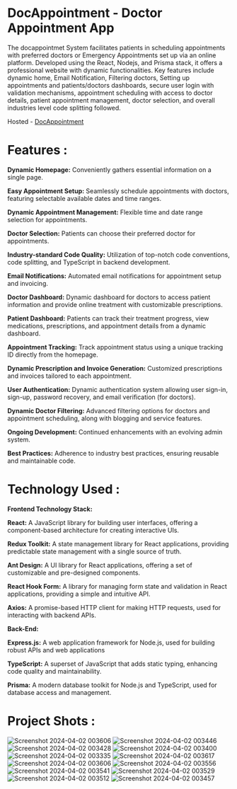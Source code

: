 # DocAppointment - Doctor Appointment App

The docappointmet System facilitates patients in scheduling appointments with preferred doctors or Emergency Appointments set up via an online platform. Developed using the React, Nodejs, and Prisma stack, it offers a professional website with dynamic functionalities. Key features include dynamic home, Email Notification, Filtering doctors, Setting up appointments and patients/doctors dashboards, secure user login with validation mechanisms, appointment scheduling with access to doctor details, patient appointment management, doctor selection, and overall industries level code splitting followed.

Hosted - [DocAppointment](https://doctoron.netlify.app/)



# Features :

**Dynamic Homepage:** Conveniently gathers essential information on a single page.

 **Easy Appointment Setup:** Seamlessly schedule appointments with doctors, featuring selectable available dates and time ranges.
 
 **Dynamic Appointment Management:** Flexible time and date range selection for appointments.
 
 **Doctor Selection:** Patients can choose their preferred doctor for appointments.
 
 **Industry-standard Code Quality:** Utilization of top-notch code conventions, code splitting, and TypeScript in backend development.
 
 **Email Notifications:** Automated email notifications for appointment setup and invoicing.
 
 **Doctor Dashboard:** Dynamic dashboard for doctors to access patient information and provide online treatment with customizable prescriptions.
 
 **Patient Dashboard:** Patients can track their treatment progress, view medications, prescriptions, and appointment details from a dynamic dashboard.
 
 **Appointment Tracking:** Track appointment status using a unique tracking ID directly from the homepage.
 
 **Dynamic Prescription and Invoice Generation:** Customized prescriptions and invoices tailored to each appointment.
 
 **User Authentication:** Dynamic authentication system allowing user sign-in, sign-up, password recovery, and email verification (for doctors).
 
 **Dynamic Doctor Filtering:** Advanced filtering options for doctors and appointment scheduling, along with blogging and service features.
 
 **Ongoing Development:** Continued enhancements with an evolving admin system.
 
 **Best Practices:** Adherence to industry best practices, ensuring reusable and maintainable code.

# Technology Used :
**Frontend Technology Stack:**

**React:** A JavaScript library for building user interfaces, offering a component-based architecture for creating interactive UIs.

**Redux Toolkit:** A state management library for React applications, providing predictable state management with a single source of truth.

**Ant Design:** A UI library for React applications, offering a set of customizable and pre-designed components.

**React Hook Form:** A library for managing form state and validation in React applications, providing a simple and intuitive API.

**Axios:** A promise-based HTTP client for making HTTP requests, used for interacting with backend APIs.

**Back-End:**

**Express.js:** A web application framework for Node.js, used for building robust APIs and web applications

**TypeScript:** A superset of JavaScript that adds static typing, enhancing code quality and maintainability.

**Prisma:** A modern database toolkit for Node.js and TypeScript, used for database access and management.

# Project Shots :

![Screenshot 2024-04-02 003606](https://github.com/11shiv/Docappointment/assets/103626079/d189ff7d-8da8-4791-8520-8f766a3dc753)
![Screenshot 2024-04-02 003446](https://github.com/11shiv/Docappointment/assets/103626079/b377bf6a-aa83-405e-a4e8-b345e255e152)
![Screenshot 2024-04-02 003428](https://github.com/11shiv/Docappointment/assets/103626079/98ca0250-1579-460d-9377-a1bd91887e23)
![Screenshot 2024-04-02 003400](https://github.com/11shiv/Docappointment/assets/103626079/3539bf48-4e09-4f2f-af66-479d96bed5ba)
![Screenshot 2024-04-02 003335](https://github.com/11shiv/Docappointment/assets/103626079/41106f15-4f93-4bc9-9d30-01ea92f23a4d)
![Screenshot 2024-04-02 003617](https://github.com/11shiv/Docappointment/assets/103626079/59d75ba4-449e-402c-a4f1-2886f165467c)
![Screenshot 2024-04-02 003606](https://github.com/11shiv/Docappointment/assets/103626079/7f5787d6-430c-410d-b40d-244844d1b368)
![Screenshot 2024-04-02 003556](https://github.com/11shiv/Docappointment/assets/103626079/b1c94dcb-8bdd-443f-85d7-424321335f1c)
![Screenshot 2024-04-02 003541](https://github.com/11shiv/Docappointment/assets/103626079/b37636f9-ce2a-4869-8434-c2864fe199e5)
![Screenshot 2024-04-02 003529](https://github.com/11shiv/Docappointment/assets/103626079/6b864526-3a93-4a9f-9db9-6c7d2110c39f)
![Screenshot 2024-04-02 003512](https://github.com/11shiv/Docappointment/assets/103626079/b09d96bc-e9d0-493f-a454-78b3f968464d)
![Screenshot 2024-04-02 003457](https://github.com/11shiv/Docappointment/assets/103626079/38456318-3dc0-4075-aaf1-fccde97a95cd)
